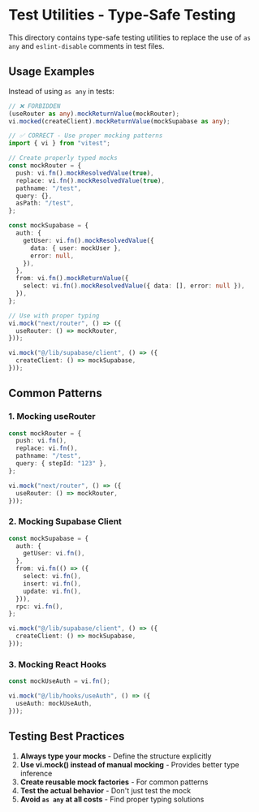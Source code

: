 # Test Utilities - Type-Safe Testing

This directory contains type-safe testing utilities to replace the use of `as any` and `eslint-disable` comments in test files.

## Usage Examples

Instead of using `as any` in tests:

```typescript
// ❌ FORBIDDEN
(useRouter as any).mockReturnValue(mockRouter);
vi.mocked(createClient).mockReturnValue(mockSupabase as any);

// ✅ CORRECT - Use proper mocking patterns
import { vi } from "vitest";

// Create properly typed mocks
const mockRouter = {
  push: vi.fn().mockResolvedValue(true),
  replace: vi.fn().mockResolvedValue(true),
  pathname: "/test",
  query: {},
  asPath: "/test",
};

const mockSupabase = {
  auth: {
    getUser: vi.fn().mockResolvedValue({
      data: { user: mockUser },
      error: null,
    }),
  },
  from: vi.fn().mockReturnValue({
    select: vi.fn().mockResolvedValue({ data: [], error: null }),
  }),
};

// Use with proper typing
vi.mock("next/router", () => ({
  useRouter: () => mockRouter,
}));

vi.mock("@/lib/supabase/client", () => ({
  createClient: () => mockSupabase,
}));
```

## Common Patterns

### 1. Mocking useRouter

```typescript
const mockRouter = {
  push: vi.fn(),
  replace: vi.fn(),
  pathname: "/test",
  query: { stepId: "123" },
};

vi.mock("next/router", () => ({
  useRouter: () => mockRouter,
}));
```

### 2. Mocking Supabase Client

```typescript
const mockSupabase = {
  auth: {
    getUser: vi.fn(),
  },
  from: vi.fn(() => ({
    select: vi.fn(),
    insert: vi.fn(),
    update: vi.fn(),
  })),
  rpc: vi.fn(),
};

vi.mock("@/lib/supabase/client", () => ({
  createClient: () => mockSupabase,
}));
```

### 3. Mocking React Hooks

```typescript
const mockUseAuth = vi.fn();

vi.mock("@/lib/hooks/useAuth", () => ({
  useAuth: mockUseAuth,
}));
```

## Testing Best Practices

1. **Always type your mocks** - Define the structure explicitly
2. **Use vi.mock() instead of manual mocking** - Provides better type inference
3. **Create reusable mock factories** - For common patterns
4. **Test the actual behavior** - Don't just test the mock
5. **Avoid `as any` at all costs** - Find proper typing solutions
